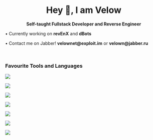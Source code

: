 <!DOCTYPE html>

<h1 align="center" class="head";>Hey 👋, I am Velow</h1>
<b><p align="center" class="par" >Self-taught Fullstack Developer and Reverse Engineer</p>
</b>
<p align="left">• Currently working on <b>revEnX</b> and <b>dBots</b></p>
<p align="left">• Contact me on Jabber! <b>velownet@exploit.im</b> or <b>velown@jabber.ru</b></p>
<br/>
<h3 align="left">Favourite Tools and Languages</h3>

<p align="left">
<img align="center" src="https://img.shields.io/badge/Atom-66595C?style=for-the-badge&logo=Atom&logoColor=white"/>
  </p>
  
  <p align="left">
<img align="center" src="https://img.shields.io/badge/Litecoin-A6A9AA?style=for-the-badge&logo=Litecoin&logoColor=white"/>
  </p>
    <p align="left">
<img align="center" src="https://img.shields.io/badge/C%2B%2B-00599C?style=for-the-badge&logo=c%2B%2B&logoColor=white"/>
  </p>
  
  <p align="left">
<img align="center" src="https://img.shields.io/badge/.NET-512BD4?style=for-the-badge&logo=dotnet&logoColor=white"/>
  </p>
  
  <p align="left">
<img align="center" src="https://img.shields.io/badge/C%23-239120?style=for-the-badge&logo=c-sharp&logoColor=white"/>
  </p>
  
   <p align="left">
<img align="center" src="https://img.shields.io/badge/PHP-777BB4?style=for-the-badge&logo=php&logoColor=white"/>
  </p>
  
  
   <p align="left">
<img align="center" src="https://img.shields.io/badge/Lua-2C2D72?style=for-the-badge&logo=lua&logoColor=white"/>
  </p>
 
  
  
 
  
  <h1></h1>
